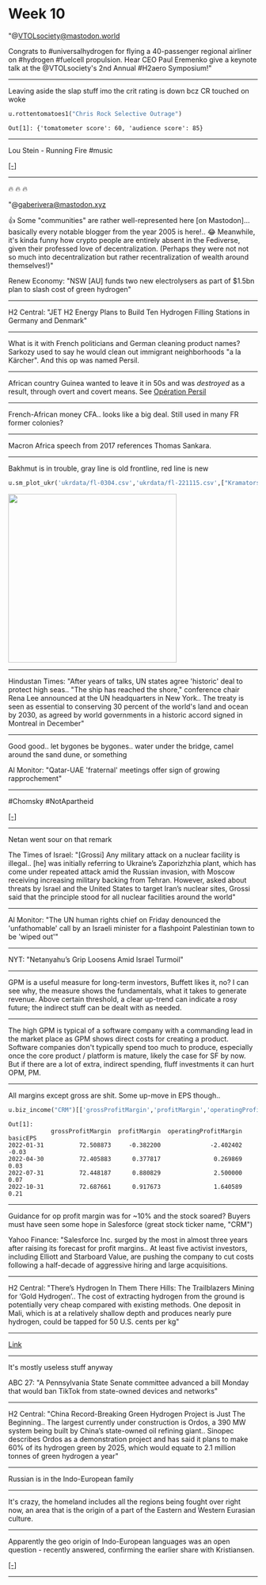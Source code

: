 # Week 10


"@VTOLsociety@mastodon.world

Congrats to \#universalhydrogen for flying a 40-passenger regional
airliner on \#hydrogen \#fuelcell propulsion. Hear CEO Paul Eremenko
give a keynote talk at the @VTOLsociety's 2nd Annual #H2aero
Symposium!"

---

Leaving aside the slap stuff imo the crit rating is down bcz CR touched on woke

```python
u.rottentomatoes1("Chris Rock Selective Outrage")
```

```text
Out[1]: {'tomatometer score': 60, 'audience score': 85}
```

---

Lou Stein - Running Fire \#music

[[-]](https://youtu.be/vB1ylrtdhhA)

---

🔥 🔥 🔥 

"@gaberivera@mastodon.xyz

👍 Some "communities" are rather well-represented here [on
Mastodon]... basically every notable blogger from the year 2005 is
here!.. 😂 Meanwhile, it's kinda funny how crypto people are entirely
absent in the Fediverse, given their professed love of
decentralization. (Perhaps they were not not so much into
decentralization but rather recentralization of wealth around
themselves!)"


Renew Economy: "NSW [AU] funds two new electrolysers as part of $1.5bn
plan to slash cost of green hydrogen"

---

H2 Central: "JET H2 Energy Plans to Build Ten Hydrogen Filling
Stations in Germany and Denmark"

---

What is it with French politicians and German cleaning product names?
Sarkozy used to say he would clean out immigrant neighborhoods "a la
Kärcher". And this op was named Persil.

---

African country Guinea wanted to leave it in 50s and was *destroyed*
as a result, through overt and covert means. See [Opération Persil](https://en.wikipedia.org/wiki/Op%C3%A9ration_Persil)

---

French-African money CFA.. looks like a big deal. Still used in many
FR former colonies?

---

Macron Africa speech from 2017 references Thomas Sankara. 

---

Bakhmut is in trouble, gray line is old frontline, red line is new

```python
u.sm_plot_ukr('ukrdata/fl-0304.csv','ukrdata/fl-221115.csv',["Kramatorsk","Bakhmut"],clat=48.5,clon=37.7,zoom=0.06)
```

<img width='340' src='mbl/2023/ukr-2.jpg'/> 

---

Hindustan Times: "After years of talks, UN states agree 'historic'
deal to protect high seas.. "The ship has reached the shore,"
conference chair Rena Lee announced at the UN headquarters in New
York.. The treaty is seen as essential to conserving 30 percent of the
world's land and ocean by 2030, as agreed by world governments in a
historic accord signed in Montreal in December"

---

Good good.. let bygones be bygones.. water under the bridge, camel
around the sand dune, or something 

Al Monitor: "Qatar-UAE 'fraternal' meetings offer sign of growing rapprochement"

---

\#Chomsky \#NotApartheid

[[-]](https://youtu.be/tMp3LyOTcEU?t=62)

---

Netan went sour on that remark

The Times of Israel: "[Grossi] Any military attack on a nuclear
facility is illegal.. [he] was initially referring to Ukraine’s
Zaporizhzhia plant, which has come under repeated attack amid the
Russian invasion, with Moscow receiving increasing military backing
from Tehran. However, asked about threats by Israel and the United
States to target Iran’s nuclear sites, Grossi said that the principle
stood for all nuclear facilities around the world"

---

Al Monitor: "The UN human rights chief on Friday denounced the
'unfathomable' call by an Israeli minister for a flashpoint
Palestinian town to be 'wiped out'"

---

NYT: "Netanyahu’s Grip Loosens Amid Israel Turmoil"

---

GPM is a useful measure for long-term investors, Buffett likes it, no?
I can see why, the measure shows the fundamentals, what it takes to
generate revenue. Above certain threshold, a clear up-trend can
indicate a rosy future; the indirect stuff can be dealt with as
needed.

---

The high GPM is typical of a software company with a commanding lead
in the market place as GPM shows direct costs for creating a product.
Software companies don't typically spend too much to produce,
especially once the core product / platform is mature, likely the case
for SF by now. But if there are a lot of extra, indirect spending,
fluff investments it can hurt OPM, PM.

---

All margins except gross are shit. Some up-move in EPS though.. 

```python
u.biz_income("CRM")[['grossProfitMargin','profitMargin','operatingProfitMargin','basicEPS']]
```

```text
Out[1]: 
            grossProfitMargin  profitMargin  operatingProfitMargin  basicEPS
2022-01-31          72.508873     -0.382200              -2.402402     -0.03
2022-04-30          72.405883      0.377817               0.269869      0.03
2022-07-31          72.448187      0.880829               2.500000      0.07
2022-10-31          72.687661      0.917673               1.640589      0.21
```

---

Guidance for op profit margin was for ~10% and the stock soared?
Buyers must have seen some hope in Salesforce (great stock ticker
name, "CRM")

Yahoo Finance: "Salesforce Inc. surged by the most in almost three
years after raising its forecast for profit margins.. At least five
activist investors, including Elliott and Starboard Value, are pushing
the company to cut costs following a half-decade of aggressive hiring
and large acquisitions.

---

H2 Central: "There’s Hydrogen In Them There Hills: The Trailblazers
Mining for ‘Gold Hydrogen’..  The cost of extracting hydrogen from the
ground is potentially very cheap compared with existing methods. One
deposit in Mali, which is at a relatively shallow depth and produces
nearly pure hydrogen, could be tapped for 50 U.S. cents per kg"

---

[Link](https://drive.google.com/uc?export=view&id=1vULsgToiielHCiVF1kJqD0_oQ7sWSyez)

---

It's mostly useless stuff anyway

ABC 27: "A Pennsylvania State Senate committee advanced a bill Monday
that would ban TikTok from state-owned devices and networks"

---

H2 Central: "China Record-Breaking Green Hydrogen Project is Just The
Beginning.. The largest currently under construction is Ordos, a 390
MW system being built by China’s state-owned oil refining
giant.. Sinopec describes Ordos as a demonstration project and has
said it plans to make 60% of its hydrogen green by 2025, which would
equate to 2.1 million tonnes of green hydrogen a year"

---

Russian is in the Indo-European family

---

It's crazy, the homeland includes all the regions being fought over
right now, an area that is the origin of a part of the Eastern and
Western Eurasian culture.

---

Apparently the geo origin of Indo-European languages was an open
question - recently answered, confirming the earlier share with
Kristiansen.

[[-]](../../2023/03/the-horse-the-wheel-steppes-anthony.html)

---
